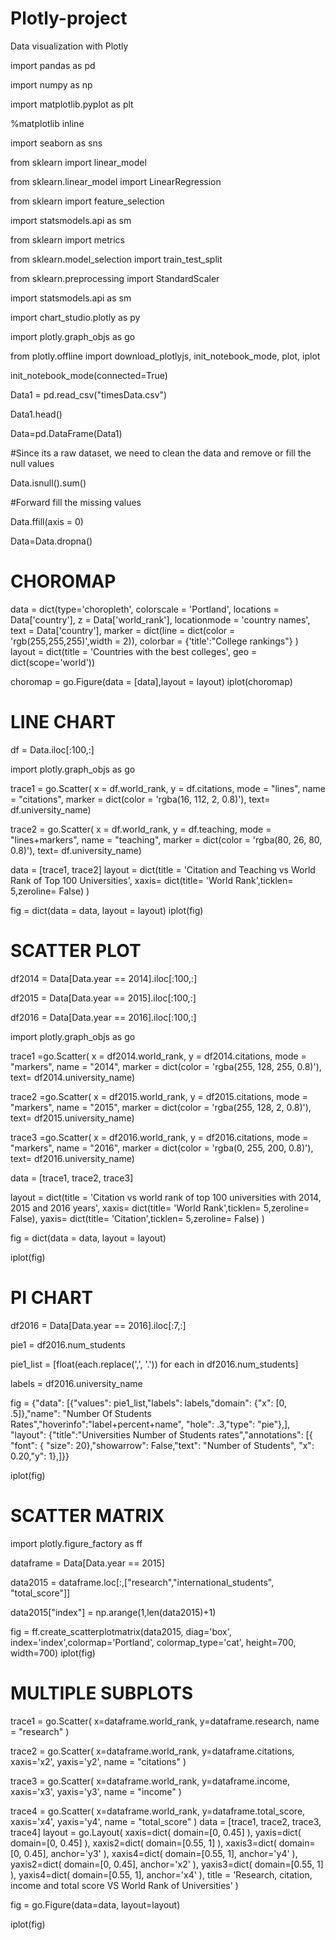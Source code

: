 # Plotly-project

Data visualization with Plotly


import pandas as pd

import numpy as np

import matplotlib.pyplot as plt

%matplotlib inline

import seaborn as sns

from sklearn import linear_model

from sklearn.linear_model import LinearRegression

from sklearn import feature_selection

import statsmodels.api as sm

from sklearn import metrics

from sklearn.model_selection import train_test_split

from sklearn.preprocessing import StandardScaler

import statsmodels.api as sm

import chart_studio.plotly as py

import plotly.graph_objs as go 

from plotly.offline import download_plotlyjs, init_notebook_mode, plot, iplot

init_notebook_mode(connected=True)

Data1 = pd.read_csv("timesData.csv")

Data1.head() 

Data=pd.DataFrame(Data1)

#Since its a raw dataset, we need to clean the data and remove or fill the null values 

Data.isnull().sum()

#Forward fill the missing values

Data.ffill(axis = 0) 

Data=Data.dropna()

# CHOROMAP


data = dict(type='choropleth',
           colorscale = 'Portland',
            locations = Data['country'],
            z = Data['world_rank'],
            locationmode = 'country names',
            text = Data['country'],
            marker = dict(line = dict(color = 'rgb(255,255,255)',width = 2)),
            colorbar = {'title':"College rankings"}
            )
layout = dict(title = 'Countries with the best colleges',
              geo = dict(scope='world'))
              

choromap = go.Figure(data = [data],layout = layout)
iplot(choromap)


# LINE CHART

df = Data.iloc[:100,:]

import plotly.graph_objs as go

trace1 = go.Scatter(
                    x = df.world_rank,
                    y = df.citations,
                    mode = "lines",
                    name = "citations",
                    marker = dict(color = 'rgba(16, 112, 2, 0.8)'),
                    text= df.university_name)

trace2 = go.Scatter(
                    x = df.world_rank,
                    y = df.teaching,
                    mode = "lines+markers",
                    name = "teaching",
                    marker = dict(color = 'rgba(80, 26, 80, 0.8)'),
                    text= df.university_name)
                    
data = [trace1, trace2]
layout = dict(title = 'Citation and Teaching vs World Rank of Top 100 Universities',
              xaxis= dict(title= 'World Rank',ticklen= 5,zeroline= False)
             )
             
fig = dict(data = data, layout = layout)
iplot(fig)

# SCATTER PLOT

df2014 = Data[Data.year == 2014].iloc[:100,:]

df2015 = Data[Data.year == 2015].iloc[:100,:]

df2016 = Data[Data.year == 2016].iloc[:100,:]


import plotly.graph_objs as go

trace1 =go.Scatter(
                    x = df2014.world_rank,
                    y = df2014.citations,
                    mode = "markers",
                    name = "2014",
                    marker = dict(color = 'rgba(255, 128, 255, 0.8)'),
                    text= df2014.university_name)

trace2 =go.Scatter(
                    x = df2015.world_rank,
                    y = df2015.citations,
                    mode = "markers",
                    name = "2015",
                    marker = dict(color = 'rgba(255, 128, 2, 0.8)'),
                    text= df2015.university_name)

trace3 =go.Scatter(
                    x = df2016.world_rank,
                    y = df2016.citations,
                    mode = "markers",
                    name = "2016",
                    marker = dict(color = 'rgba(0, 255, 200, 0.8)'),
                    text= df2016.university_name)
                    
data = [trace1, trace2, trace3]

layout = dict(title = 'Citation vs world rank of top 100 universities with 2014, 2015 and 2016 years',
              xaxis= dict(title= 'World Rank',ticklen= 5,zeroline= False),
              yaxis= dict(title= 'Citation',ticklen= 5,zeroline= False)
             )
             
fig = dict(data = data, layout = layout)

iplot(fig)

# PI CHART


df2016 = Data[Data.year == 2016].iloc[:7,:]

pie1 = df2016.num_students

pie1_list = [float(each.replace(',', '.')) for each in df2016.num_students]  

labels = df2016.university_name

fig = {"data": [{"values": pie1_list,"labels": labels,"domain": {"x": [0, .5]},"name": "Number Of Students Rates","hoverinfo":"label+percent+name",
      "hole": .3,"type": "pie"},],
  "layout": {"title":"Universities Number of Students rates","annotations": [{ "font": { "size": 20},"showarrow": False,"text": "Number of Students",
  "x": 0.20,"y": 1},]}}
  
iplot(fig)

# SCATTER MATRIX

import plotly.figure_factory as ff

dataframe = Data[Data.year == 2015]

data2015 = dataframe.loc[:,["research","international_students", "total_score"]]

data2015["index"] = np.arange(1,len(data2015)+1)

fig = ff.create_scatterplotmatrix(data2015, diag='box', index='index',colormap='Portland',
                                  colormap_type='cat',
                                  height=700, width=700)
iplot(fig)

# MULTIPLE SUBPLOTS

trace1 = go.Scatter(
    x=dataframe.world_rank,
    y=dataframe.research,
    name = "research"
)

trace2 = go.Scatter(
    x=dataframe.world_rank,
    y=dataframe.citations,
    xaxis='x2',
    yaxis='y2',
    name = "citations"
)

trace3 = go.Scatter(
    x=dataframe.world_rank,
    y=dataframe.income,
    xaxis='x3',
    yaxis='y3',
    name = "income"
)

trace4 = go.Scatter(
    x=dataframe.world_rank,
    y=dataframe.total_score,
    xaxis='x4',
    yaxis='y4',
    name = "total_score"
)
data = [trace1, trace2, trace3, trace4]
layout = go.Layout(
    xaxis=dict(
        domain=[0, 0.45]
    ),
    yaxis=dict(
        domain=[0, 0.45]
    ),
    xaxis2=dict(
        domain=[0.55, 1]
    ),
    xaxis3=dict(
        domain=[0, 0.45],
        anchor='y3'
    ),
    xaxis4=dict(
        domain=[0.55, 1],
        anchor='y4'
    ),
    yaxis2=dict(
        domain=[0, 0.45],
        anchor='x2'
    ),
    yaxis3=dict(
        domain=[0.55, 1]
    ),
    yaxis4=dict(
        domain=[0.55, 1],
        anchor='x4'
    ),
    title = 'Research, citation, income and total score VS World Rank of Universities'
)


fig = go.Figure(data=data, layout=layout)

iplot(fig)


